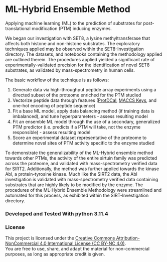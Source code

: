 # ML-Hybrid Ensemble Method
Applying machine learning (ML) to the prediction of substrates for post-translational modification (PTM) inducing enzymes. 

We began our investigation with SET8, a lysine methyltransferase that affects both histone and non-histone substrates. The exploratory techniques applied may be observed within the SET8-Investigation directory. The datasets, and notebooks containing the methodology applied are outlined therein. The procedures applied yielded a significant rate of experimentally-validated precision for the identification of novel SET8 substrates, as validated by mass-spectrometry in human cells.

The basic workflow of the technique is as follows:
1. Generate data via high-throughput peptide array experiments using a directed subset of the proteome enriched for the PTM studied
2. Vectorize peptide data through features ([ProtDCal](https://bmcbioinformatics.biomedcentral.com/articles/10.1186/s12859-015-0586-0), [MACCS Keys](https://www.rdkit.org), and one-hot encoding of peptide sequence)
3. Fit a base ML model, apply data balancing method (if training data is imbalanced), and tune hyperparameters - assess resulting model
4. Fit an ensemble ML model through the use of a secondary, generalized PTM predictor (i.e. predicts if a PTM will take, not the enzyme responsible) - assess resulting model
5. Score an experimental dataset representative of the proteome to determine novel sites of PTM activity specific to the enzyme studied

To demonstrate the generalizability of the ML-Hybrid ensemble method towards other PTMs, the activity of the entire sirtuin family was predicted across the proteome, and validated with mass-spectrometry verified data for SIRT2. Additionally, the method was further applied towards the kinase Abl, a protein-tyrosine kinase. Much like the SIRT2 data, the Abl investigation is validated with mass-spectrometry verified data containing substrates that are highly likely to be modified by the enzyme. The procedures of the ML-Hybrid Ensemble Methodology were streamlined and automated for this process, as exhibited within the SIRT-Investigation directory. 

### Developed and Tested With python 3.11.4

### License
This project is licensed under the [Creative Commons Attribution-NonCommercial 4.0 International License (CC BY-NC 4.0)](https://creativecommons.org/licenses/by-nc/4.0/).  
You are free to use, share, and adapt the material for non-commercial purposes, as long as appropriate credit is given.
